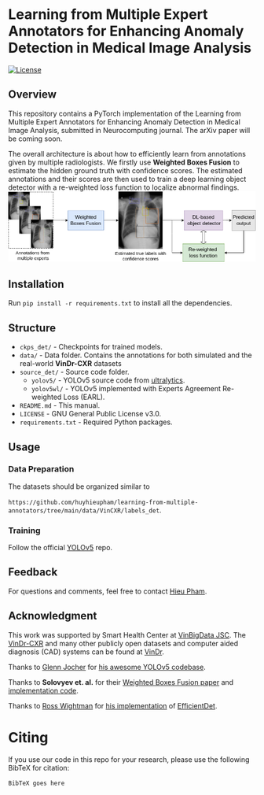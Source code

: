 # Learning from Multiple Expert Annotators for Enhancing Anomaly Detection in Medical Image Analysis

[![License](https://img.shields.io/github/license/huyhieupham/learning-from-multiple-annotators?logo=GNU%20v3)](https://www.gnu.org/licenses/gpl-3.0.en.html)


## Overview

This repository contains a PyTorch implementation of the Learning from Multiple Expert Annotators for Enhancing Anomaly Detection in Medical Image Analysis, submitted in Neurocomputing journal. The arXiv paper will be coming soon.

The overall architecture is about how to efficiently learn from annotations given by multiple radiologists. We firstly use **Weighted Boxes Fusion** to estimate the hidden ground truth with confidence scores. The estimated annotations and their scores are then used to train a deep learning object detector with a re-weighted loss function to localize
abnormal findings.   
![](.github/main_diagram.png)
## Installation

Run ```pip install -r requirements.txt``` to install all the dependencies.

## Structure

* `ckps_det/` - Checkpoints for trained models.
* `data/` - Data folder. Contains the annotations for both simulated and the real-world **VinDr-CXR** datasets
* `source_det/` - Source code folder.
  * `yolov5/` - YOLOv5 source code from [ultralytics](https://github.com/ultralytics/yolov5).
  * `yolov5wl/` - YOLOv5 implemented with Experts Agreement Re-weighted Loss (EARL).
* `README.md` - This manual.
* `LICENSE` - GNU General Public License v3.0.
* `requirements.txt` - Required Python packages.

## Usage

### Data Preparation
The datasets should be organized similar to 

`https://github.com/huyhieupham/learning-from-multiple-annotators/tree/main/data/VinCXR/labels_det`.

### Training
Follow the official [YOLOv5](https://github.com/ultralytics/yolov5) repo.

## Feedback

For questions and comments, feel free to contact [Hieu Pham](mailto:hieuhuy01@gmail.com).

## Acknowledgment
This work was supported by Smart Health Center at [VinBigData JSC](https://vinbigdata.org/). The [VinDr-CXR](https://vindr.ai/datasets/cxr) and many other publicly open datasets and computer aided diagnosis (CAD) systems can be found at [VinDr](https://vindr.ai/).    

Thanks to [Glenn Jocher](https://github.com/glenn-jocher) for [his awesome YOLOv5 codebase](https://github.com/ultralytics/yolov5).

Thanks to **Solovyev et. al.** for their [Weighted Boxes Fusion paper](https://arxiv.org/abs/1910.13302) and [implementation code](https://github.com/ZFTurbo/Weighted-Boxes-Fusion).

Thanks to [Ross Wightman](https://github.com/rwightman) for [his implementation](https://github.com/rwightman/efficientdet-pytorch) of [EfficientDet](https://openaccess.thecvf.com/content_CVPR_2020/html/Tan_EfficientDet_Scalable_and_Efficient_Object_Detection_CVPR_2020_paper.html).

# Citing
If you use our code in this repo for your research, please use the following BibTeX for citation:

```
BibTeX goes here

```

